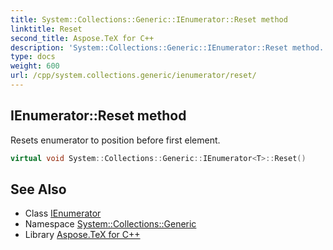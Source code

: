 ```yaml
---
title: System::Collections::Generic::IEnumerator::Reset method
linktitle: Reset
second_title: Aspose.TeX for C++
description: 'System::Collections::Generic::IEnumerator::Reset method. Resets enumerator to position before first element in C++.'
type: docs
weight: 600
url: /cpp/system.collections.generic/ienumerator/reset/
---
```

## IEnumerator::Reset method


Resets enumerator to position before first element.

```cpp
virtual void System::Collections::Generic::IEnumerator<T>::Reset()
```

## See Also

* Class [IEnumerator](../)
* Namespace [System::Collections::Generic](../../)
* Library [Aspose.TeX for C++](../../../)
